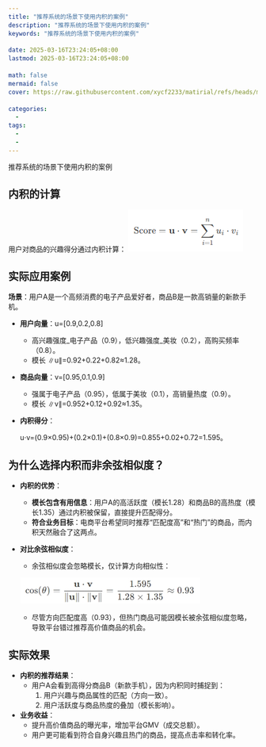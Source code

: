 ```yaml
---
title: "推荐系统的场景下使用内积的案例"
description: "推荐系统的场景下使用内积的案例"
keywords: "推荐系统的场景下使用内积的案例"

date: 2025-03-16T23:24:05+08:00
lastmod: 2025-03-16T23:24:05+08:00

math: false
mermaid: false
cover: https://raw.githubusercontent.com/xycf2233/matirial/refs/heads/main/labixiaoxin_3.jpeg

categories:
  -
tags:
  -
  -
---
```

推荐系统的场景下使用内积的案例
<!--more-->

## **内积的计算**

用户对商品的兴趣得分通过内积计算：
![alt text](https://raw.githubusercontent.com/xycf2233/matirial/refs/heads/main/%E5%86%85%E7%A7%AF%E5%BE%97%E5%88%86%E8%AE%A1%E7%AE%97%E5%85%AC%E5%BC%8F.png)

## **实际应用案例**

**场景**：用户A是一个高频消费的电子产品爱好者，商品B是一款高销量的新款手机。

- **用户向量**：u=[0.9,0.2,0.8]

  - 高兴趣强度_电子产品（0.9），低兴趣强度_美妆（0.2），高购买频率（0.8）。
  - 模长 ∥u∥=0.92+0.22+0.82≈1.28。

- **商品向量**：v=[0.95,0.1,0.9]

  - 强属于电子产品（0.95），低属于美妆（0.1），高销量热度（0.9）。
  - 模长 ∥v∥=0.952+0.12+0.92≈1.35。

- **内积得分**：

  u⋅v=(0.9×0.95)+(0.2×0.1)+(0.8×0.9)=0.855+0.02+0.72=1.595。

## **为什么选择内积而非余弦相似度？**

- **内积的优势**：

  - **模长包含有用信息**：用户A的高活跃度（模长1.28）和商品B的高热度（模长1.35）通过内积被保留，直接提升匹配得分。
  - **符合业务目标**：电商平台希望同时推荐“匹配度高”和“热门”的商品，而内积天然融合了这两点。

- **对比余弦相似度**：

  - 余弦相似度会忽略模长，仅计算方向相似性：

  ![alt text](https://raw.githubusercontent.com/xycf2233/matirial/refs/heads/main/%E5%BE%AE%E4%BF%A1%E6%88%AA%E5%9B%BE_20250316235623.png)

  - 尽管方向匹配度高（0.93），但热门商品可能因模长被余弦相似度忽略，导致平台错过推荐高价值商品的机会。

## **实际效果**

- **内积的推荐结果**：
  - 用户A会看到高得分商品B（新款手机），因为内积同时捕捉到：
    1. 用户兴趣与商品属性的匹配（方向一致）。
    2. 用户活跃度与商品热度的叠加（模长影响）。
- **业务收益**：
  - 提升高价值商品的曝光率，增加平台GMV（成交总额）。
  - 用户更可能看到符合自身兴趣且热门的商品，提高点击率和转化率。